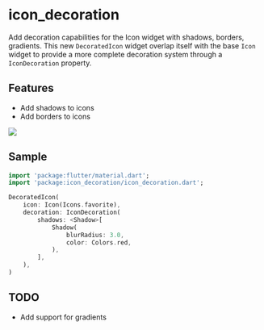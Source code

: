 # icon_decoration

Add decoration capabilities for the Icon widget with shadows, borders, gradients. This new `DecoratedIcon` widget overlap itself with the base `Icon` widget to provide a more complete decoration system through a `IconDecoration` property.

## Features

* Add shadows to icons
* Add borders to icons

![](https://raw.githubusercontent.com/TesteurManiak/icon_decoration/main/test/goldens/base_test.png)

## Sample

```dart
import 'package:flutter/material.dart';
import 'package:icon_decoration/icon_decoration.dart';

DecoratedIcon(
    icon: Icon(Icons.favorite),
    decoration: IconDecoration(
        shadows: <Shadow>[
            Shadow(
                blurRadius: 3.0,
                color: Colors.red,
            ),
        ],
    ),
)
```

## TODO

* Add support for gradients
